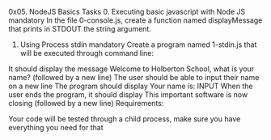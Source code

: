 0x05. NodeJS Basics
Tasks
0. Executing basic javascript with Node JS
mandatory
In the file 0-console.js, create a function named displayMessage that prints in STDOUT the string argument.
1. Using Process stdin
mandatory
Create a program named 1-stdin.js that will be executed through command line:

It should display the message Welcome to Holberton School, what is your name? (followed by a new line)
The user should be able to input their name on a new line
The program should display Your name is: INPUT
When the user ends the program, it should display This important software is now closing (followed by a new line)
Requirements:

Your code will be tested through a child process, make sure you have everything you need for that
